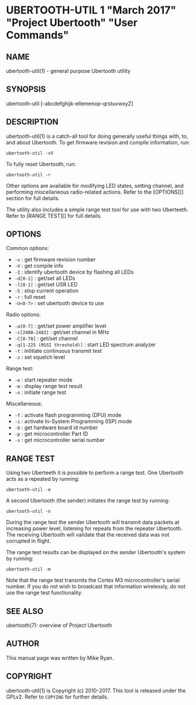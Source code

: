 # UBERTOOTH-UTIL 1 "March 2017" "Project Ubertooth" "User Commands"

## NAME

ubertooth-util(1) - general purpose Ubertooth utility

## SYNOPSIS

ubertooth-util [-abcdefghijk-ellemenop-qrstuvwxyZ]

## DESCRIPTION

ubertooth-util(1) is a catch-all tool for doing generally useful things
with, to, and about Ubertooth. To get firmware revision and compile
information, run:

    ubertooth-util -vV

To fully reset Ubertooth, run:

    ubertooth-util -r

Other options are available for modifying LED states, setting channel,
and performing miscellaneous radio-related actions. Refer to the
[OPTIONS][] section for full details.

The utility also includes a simple range test tool for use with two
Uberteeth. Refer to [RANGE TEST][] for full details.

## OPTIONS

Common options:

 - `-v` :
   get firmware revision number
 - `-V` :
   get compile info
 - `-I` :
   identify ubertooth device by flashing all LEDs
 - `-d[0-1]` :
   get/set all LEDs
 - `-l[0-1]` :
   get/set USR LED
 - `-S` :
   stop current operation
 - `-r` :
   full reset
 - `-U<0-7>` :
   set ubertooth device to use

Radio options:

 - `-a[0-7]` :
   get/set power amplifier level
 - `-c[2400-2483]` :
   get/set channel in MHz
 - `-C[0-78]` :
   get/set channel
 - `-q[1-225 (RSSI threshold)]` :
   start LED spectrum analyzer
 - `-t` :
   intitiate continuous transmit test
 - `-z` :
   set squelch level

Range test:

 - `-e` :
   start repeater mode
 - `-m` :
   display range test result
 - `-n` :
   initiate range test

Miscellaneous:

 - `-f` :
   activate flash programming (DFU) mode
 - `-i` :
   activate In-System Programming (ISP) mode
 - `-b` :
   get hardware board id number
 - `-p` :
   get microcontroller Part ID
 - `-s` :
   get microcontroller serial number

## RANGE TEST

Using two Uberteeth it is possible to perform a range test. One
Ubertooth acts as a repeated by running:

    ubertooth-util -e

A second Ubertooth (the sender) initiates the range test by running:

    ubertooth-util -n

During the range test the sender Ubertooth will transmit data packets at
increasing power level, listening for repeats from the repeater
Ubertooth. The receiving Ubertooth will validate that the received data
was not corrupted in flight.

The range test results can be displayed on the sender Ubertooth's system
by running:

    ubertooth-util -m

Note that the range test transmits the Cortex M3 microcontroller's
serial number. If you do not wish to broadcast that information
wirelessly, do not use the range test functionality.

## SEE ALSO

ubertooth(7): overview of Project Ubertooth

## AUTHOR

This manual page was written by Mike Ryan.

## COPYRIGHT

ubertooth-util(1) is Copyright (c) 2010-2017. This tool is released under the
GPLv2. Refer to `COPYING` for further details.
